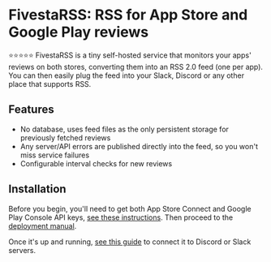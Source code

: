 # FivestaRSS: RSS for App Store and Google Play reviews

⭐️⭐️⭐️⭐️⭐️ FivestaRSS is a tiny self-hosted service that monitors your apps' reviews on both stores, converting them into an RSS 2.0 feed (one per app). You can then easily plug the feed into your Slack, Discord or any other place that supports RSS.

## Features

- No database, uses feed files as the only persistent storage for previously fetched reviews
- Any server/API errors are published directly into the feed, so you won't miss service failures
- Configurable interval checks for new reviews

## Installation

Before you begin, you'll need to get both App Store Connect and Google Play Console API keys, [see these instructions](docs/api-setup.md). Then proceed to the [deployment manual](docs/deployment.md).

Once it's up and running, [see this guide](docs/chats.md) to connect it to Discord or Slack servers.


